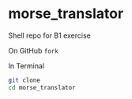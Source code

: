 # morse_translator
Shell repo for B1 exercise

On GitHub
`fork`

In Terminal 

```bash
git clone 
cd morse_translator
```
